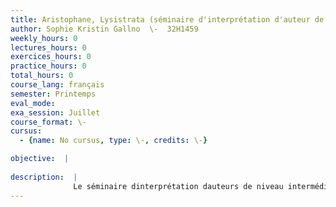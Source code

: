 ```yaml
---
title: Aristophane, Lysistrata (séminaire d'interprétation d'auteur de niveau intermédiaire)
author: Sophie Kristin Gallno  \-  32H1459
weekly_hours: 0
lectures_hours: 0
exercices_hours: 0
practice_hours: 0
total_hours: 0
course_lang: français
semester: Printemps
eval_mode: 
exa_session: Juillet
course_format: \-
cursus:
  - {name: No cursus, type: \-, credits: \-}

objective:  |
            
description:  |
              Le séminaire dinterprétation dauteurs de niveau intermédiaire est destiné à toute personne disposant déjà de connaissances de base du grec ancien et qui souhaite les approfondir. Il est consacré à la lecture commentée dun texte dauteur grec de niveau de difficulté intermédiaire ; le commentaire est axé sur la grammaire mais intègre aussi des éléments de philologie et de stylistique. Le séminaire du semestre de printemps 2022 sera consacré à la lecture dextraits dune tragédie classique : lAntigone de Sophocle.
---
```

